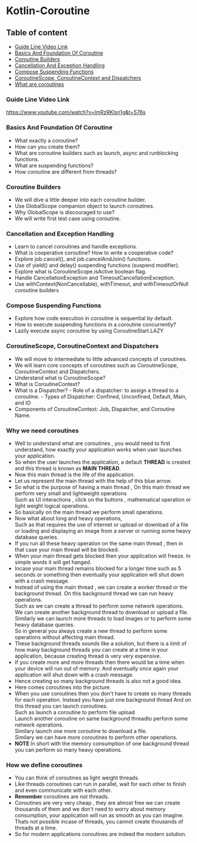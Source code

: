 # Kotlin-Coroutine
## Table of content
* [Guide Line Video Link](#Guide-Line-Video-Link)
* [Basics And Foundation Of Coroutine](#Basics-And-Foundation-Of-Coroutine)
* [Coroutine Builders](#Coroutine-Builders)
* [Cancellation And Exception Handling](#Cancellation-And-Exception-Handling)
* [Compose Suspending Functions](#Compose-Suspending-Functions)
* [CoroutineScope, CoroutineContext and Dispatchers](#CoroutineScope,-CoroutineContext-and-Dispatchers)
* [What are coroutines](#What-are-coroutines)

### Guide Line Video Link
https://www.youtube.com/watch?v=lmRzRKIsn1g&t=576s

### Basics And Foundation Of Coroutine
* What exactly a coroutine?
* How can you create them?
* What are coroutine builders such as launch, async and runblocking functions.
* What are suspending functions?
* How coroutine are different from threads?

### Coroutine Builders
* We will dive a little deeper into each coroutine builder.
* Use GlobalScope companion object to launch coroutines. 
* Why GlobalScope is discouraged to use? 
* We will write first test case using coroutine.

### Cancellation and Exception Handling
* Learn to cancel coroutines and handle exceptions.
* What is cooperative coroutine? How to write a cooperative code? 
* Explore job.cancel(), and job.cancelAndJoin() functions.
* Use of yield() and delay() suspending functions (suspend modifier). 
* Explore what is CoroutineScope.isActive boolean flag. 
* Handle CancellationException and TimeoutCancellationException.   
* Use withContext(NonCancellable), withTimeout, and withTimeoutOrNull coroutine builders

### Compose Suspending Functions
* Explore how code execution in coroutine is sequential by default.
* How to execute suspending functions in a coroutine concurrently?
* Lazily execute async coroutine by using CoroutineStart.LAZY 

### CoroutineScope, CoroutineContext and Dispatchers
* We will move to intermediate to little advanced concepts of coroutines.
* We will learn core concepts of coroutines such as CoroutineScope, CoroutineContext and Dispatchers.
* Understand what is CoroutineScope?
* What is CoroutineContext?
* What is a Dispatcher? 
        - Role of a dispatcher: to assign a thread to a coroutine. 
        - Types of Dispatcher: Confined, Unconfined, Default, Main, and IO
* Components of CoroutineContext: Job, Dispatcher, and Coroutine Name.

### Why we need coroutines
* Well to understand what are coroutines , you would need to first understand, how exactly your application works when user launches your application.
* So when the user launches the application, a default **THREAD** is created and this thread is known as **MAIN THREAD**.
* Now this main thread is the life of the application. 
* Let us represent the main thread with the help of this blue arrow.
* So what is the purpose of having a main thread , On this main thread we perform very small and lightweight operations <br />
  Such as UI interactions , click on the buttons , mathematical operation  or light weight logical operations. 
* So basically on the main thread we perform small operations.
* Now what about long and heavy operations,<br />
  Such as that requires the use of internet or upload or download of a file or loading and displaying an image from a server or running some heavy database queries.
* If you run all these heavy operation on the same main thread , then in that case your main thread will be blocked.
* When your main thread gets blocked then your application will freeze. In simple words it will get hanged.
* Incase your main thread remains blocked for a longer time such as 5 seconds or something then eventually your application will shut down with a crash message.
* Instead of using the main thread , we can create a worker thread or the background thread. On this background thread we can run heavy operations.<br />
  Such as we can create a thread to perform some network operations.<br />
  We can create another background thread to download or upload a file.<br />
  Similarly we can launch more threads to load images or to perform some heavy database queries.<br />
  So in general you always create a new thread to perform some operations without affecting main thread.
* These background threads sounds like a solution, but there is a limit of how many background threads you can create at a time in your application, because creating thread is very very expensive.
* If you create more and more threads then there would be a time when your device will run out of memory. And eventually once again your application will shut down with a crash message.
* Hence creating so many background threads is also not a good idea.
* Here comes coroutines into the picture.
* When you use coroutines then you don't have to create so many threads for each operation. Instead you have just one background thread And on this thread you can launch coroutines.<br />
 Such as launch a coroutine to perform file upload <br />
 Launch another coroutine on same background threadto perform some network operations.<br />
 Similary launch one more coroutine to download a file.<br />
 Similary we can have more coroutines to perform other operations.
* **NOTE** In short with the memory consumption of one background thread you can perform so many heavy operations.

### How we define coroutines
* You can think of coroutines as light weight threads.
* Like threads coroutines can run in parallel, wait for each other to finish and even communicate with each other.
* **Remember** coroutines are not threads.
* Coroutines are very very cheap , they are almost free we can create thousands of them and we don't need to worry about memory consumption, your application will run as smooth as you can imagine. Thats not possible incase of threads, you cannot create thousands of threads at a time.
* So for modern applications coroutines are indeed the modern solution.
  
      

